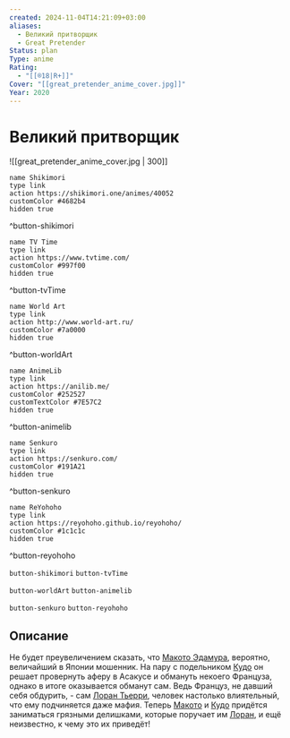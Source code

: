 ```yaml
---
created: 2024-11-04T14:21:09+03:00
aliases:
  - Великий притворщик
  - Great Pretender
Status: plan
Type: anime
Rating:
  - "[[®️18|R+]]"
Cover: "[[great_pretender_anime_cover.jpg]]"
Year: 2020
---
```


# Великий притворщик

![[great_pretender_anime_cover.jpg | 300]]

```button
name Shikimori
type link
action https://shikimori.one/animes/40052
customColor #4682b4
hidden true
```
^button-shikimori

```button
name TV Time
type link
action https://www.tvtime.com/
customColor #997f00
hidden true
```
^button-tvTime

```button
name World Art
type link
action http://www.world-art.ru/
customColor #7a0000
hidden true
```
^button-worldArt

```button
name AnimeLib
type link
action https://anilib.me/
customColor #252527
customTextColor #7E57C2
hidden true
```
^button-animelib

```button
name Senkuro
type link
action https://senkuro.com/
customColor #191A21
hidden true
```
^button-senkuro

```button
name ReYohoho
type link
action https://reyohoho.github.io/reyohoho/
customColor #1c1c1c
hidden true
```
^button-reyohoho

`button-shikimori` `button-tvTime`

`button-worldArt` `button-animelib`

`button-senkuro` `button-reyohoho`

## Описание

Не  будет преувеличением сказать, что [Макото Эдамура](https://shikimori.one/characters/177626-makoto-edamura), вероятно, величайший в Японии мошенник. На пару с подельником [Кудо](https://shikimori.one/characters/183242-kudou) он решает провернуть аферу в Асакусе и обмануть некоего Француза, однако в итоге оказывается обманут сам. Ведь Француз, не давший себя обдурить, - сам [Лоран Тьерри](https://shikimori.one/characters/177627-laurent-thierry), человек настолько влиятельный, что ему подчиняется даже мафия. Теперь [Макото](https://shikimori.one/characters/177626-makoto-edamura) и [Кудо](https://shikimori.one/characters/183242-kudou) придётся заниматься грязными делишками, которые поручает им [Лоран](https://shikimori.one/characters/177627-laurent-thierry), и ещё неизвестно, к чему это их приведёт!

